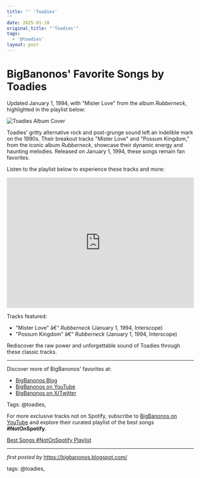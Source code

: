 ```yaml
---
title: "' 'Toadies'
'"
date: 2025-01-10
original_title: "'Toadies'"
tags:
  - '@toadies'
layout: post
---
```

<div class="post-title"> <h1>BigBanonos' Favorite Songs by Toadies</h1>
</div>
<p>Updated January 1, 1994, with "Mister Love" from the album <i>Rubberneck</i>, highlighted in the playlist below:</p>
<div class="post-image"> <img src="https://resources.tidal.com/images/e712d1e1/5582/4183/a9c1/83e0aa4ac3cf/750x750.jpg" alt="Toadies Album Cover">
</div>
<p>Toadies' gritty alternative rock and post-grunge sound left an indelible mark on the 1990s. Their breakout tracks "Mister Love" and "Possum Kingdom," from the iconic album <i>Rubberneck</i>, showcase their dynamic energy and haunting melodies. Released on January 1, 1994, these songs remain fan favorites.</p>
<p>Listen to the playlist below to experience these tracks and more:</p>
<div class="spotify-embed"> <iframe src="https://open.spotify.com/embed/playlist/5RsZQXEh4N7VBAyGRSxFNy?utm_source=generator" width="100%" height="352" frameBorder="0" allowfullscreen="" allow="autoplay; clipboard-write; encrypted-media; fullscreen; picture-in-picture" loading="lazy"></iframe>
</div>
<p>Tracks featured:</p>
<ul> <li>"Mister Love" â€“ <i>Rubberneck</i> (January 1, 1994, Interscope)</li> <li>"Possum Kingdom" â€“ <i>Rubberneck</i> (January 1, 1994, Interscope)</li>
</ul>
<p>Rediscover the raw power and unforgettable sound of Toadies through these classic tracks.</p>
<hr>
<div class="post-footer"> <p>Discover more of BigBanonos' favorites at:</p> <ul> <li><a href="https://bigbanonos.blogspot.com/" target="_blank">BigBanonos Blog</a></li> <li><a href="https://www.youtube.com/@BigBanonos" target="_blank">BigBanonos on YouTube</a></li> <li><a href="https://x.com/bigbanonos" target="_blank">BigBanonos on X/Twitter</a></li> </ul>
</div>
<div class="post-tags"> Tags: @toadies,
</div>


<!--Subscribe and Playlist Links-->
<div>
    <p>For more exclusive tracks not on Spotify, subscribe to <a href="https://www.youtube.com/@BigBanonos" target="_blank">BigBanonos on YouTube</a> and explore their curated playlist of the best songs <strong>#NotOnSpotify</strong>.</p>
    <p><a href="https://www.youtube.com/playlist?list=PLtuNtuTatqI0kFahUCbtbfenC_ET5O_tr" target="_blank">Best Songs #NotOnSpotify Playlist<br /></a></p></div>

<hr />

<p><em>first posted by</em> <a href="https://bigbanonos.blogspot.com/" rel="noopener" target="_new">https://bigbanonos.blogspot.com/</a></p>

<p>tags: @toadies,</p>

